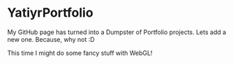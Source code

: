 # YatiyrPortfolio

My GitHub page has turned into a Dumpster of Portfolio projects. Lets add a new one.
Because, why not :D

This time I might do some fancy stuff with WebGL!
